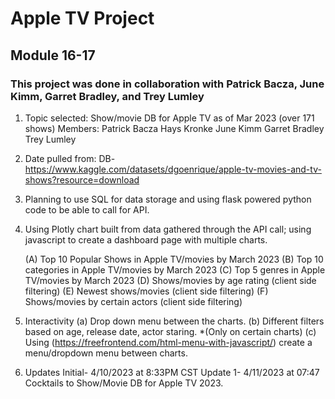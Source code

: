 # Apple TV Project
## Module 16-17
### This project was done in collaboration with Patrick Bacza, June Kimm, Garret Bradley, and Trey Lumley

1. Topic selected: Show/movie DB for Apple TV as of Mar 2023 (over 171 shows)
  Members: Patrick Bacza
           Hays Kronke
           June Kimm
           Garret Bradley
           Trey Lumley

2. Date pulled from:
 DB- https://www.kaggle.com/datasets/dgoenrique/apple-tv-movies-and-tv-shows?resource=download
  
3. Planning to use SQL for data storage and using flask powered python code to be able to call for API.
 
4. Using Plotly chart built from data gathered through the API call; using javascript to create a dashboard page with multiple charts.
 
    (A) Top 10 Popular Shows in Apple TV/movies by March 2023
    (B) Top 10 categories in Apple TV/movies by March 2023
    (C) Top 5 genres in Apple TV/movies by March 2023 
    (D) Shows/movies by age rating (client side filtering)
    (E) Newest shows/movies (client side filtering)
    (F) Shows/movies by certain actors (client side filtering)

5. Interactivity
    (a) Drop down menu between the charts.
    (b) Different filters based on age, release date, actor staring. *(Only on certain charts)
    (c) Using (https://freefrontend.com/html-menu-with-javascript/) create a menu/dropdown menu between charts.
    
    
6. Updates
  Initial- 4/10/2023 at 8:33PM CST
  Update 1- 4/11/2023 at 07:47 Cocktails to Show/Movie DB for Apple TV 2023.
